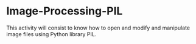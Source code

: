 # Image-Processing-PIL
This activity will consist to know how to open and modify and manipulate image files using Python library PIL.
